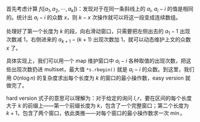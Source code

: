 首先考虑计算 $f([a_1, a_2,\cdots,a_k])$：发现对于在同一条斜线上的 $a_i$, $a_i-i$ 的值是相同的。统计出 $a_i-i$ 的众数 $x$，则 $k-x$ 次操作就可以将这一段变成连续数组。

处理好了第一个长度为 $k$ 的段，向右滑动窗口，只需要把左侧出去的 $a_1-1$ 出现次数减 1，右侧进来的 $a_{k+1}-(k+1)$ 出现次数加 1，就可以动态维护上文的众数 $x$ 了。

具体实现上，我们可以用一个 map 维护窗口中 $a_i-i$ 各种取值的出现次数，把这些出现次数扔进 multiset，最大值 `*s.rbegin()` 就是 $a_i-i$ 的众数。到这里，我们用 $O(n\log n)$ 的复杂度求出每个长度为 $k$ 的窗口的最小操作数，easy version 就做完了。

hard version 式子的意思可以理解为：对于给定的询问 $l,r$，要在区间的每个长度大于 $k$ 的前缀上——第一个前缀长度为 $k$，包含了一个完整窗口；第二个长度为 $k+1$，包含了两个窗口，依此类推——对每个窗口的最小操作数求一次 $\min$。



